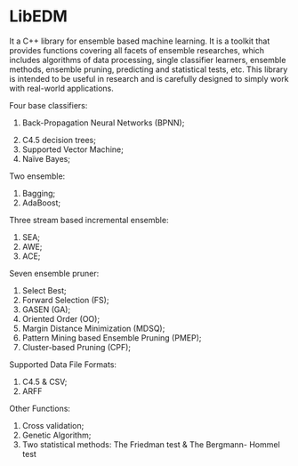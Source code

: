 LibEDM
======

It a C++ library for ensemble based machine learning. It is a toolkit that provides functions covering all facets of ensemble researches, which includes algorithms of data processing, single classifier learners, ensemble methods, ensemble pruning, predicting and statistical tests, etc. This library is intended to be useful in research and is carefully designed to simply work with real-world applications. 


Four base classifiers:
1. Back-Propagation Neural Networks (BPNN);
2) C4.5 decision trees;
3) Supported Vector Machine;
4) Naïve Bayes;

Two ensemble:
1) Bagging;
2) AdaBoost;

Three stream based incremental ensemble:
1) SEA;
2) AWE;
3) ACE;

Seven ensemble pruner:
1) Select Best;
2) Forward Selection (FS);
3) GASEN (GA);
4) Oriented Order (OO);
5) Margin Distance Minimization (MDSQ);
6) Pattern Mining based Ensemble Pruning (PMEP);
7) Cluster-based Pruning (CPF);

Supported Data File Formats:
1) C4.5 & CSV;
2) ARFF

Other Functions:
1) Cross validation;
2) Genetic Algorithm;
3) Two statistical methods: The Friedman test &	The Bergmann- Hommel test
